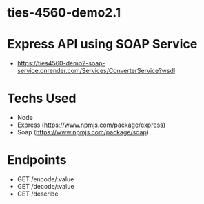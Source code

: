 # ties-4560-demo2.1

# Express API using SOAP Service
 * https://ties4560-demo2-soap-service.onrender.com/Services/ConverterService?wsdl

# Techs Used
 * Node
 * Express (https://www.npmjs.com/package/express)
 * Soap (https://www.npmjs.com/package/soap)
 
# Endpoints
 * GET /encode/:value
 * GET /decode/:value
 * GET /describe
